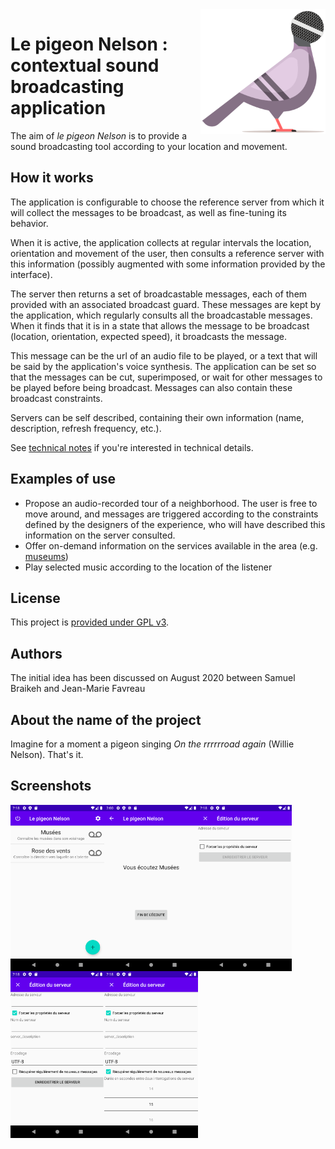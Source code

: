 <img src="./images/le-pigeon-nelson-logo.svg" width="200px" height="200px" alt="Logo du pigeon Nelson" align="right">

# Le pigeon Nelson : contextual sound broadcasting application

The aim of *le pigeon Nelson* is to provide a sound broadcasting tool according to your location and movement.


## How it works

The application is configurable to choose the reference server from which it will collect the messages to be broadcast, as well as fine-tuning its behavior.

When it is active, the application collects at regular intervals the location, orientation and movement of the user, then consults a reference server with this information (possibly augmented with some information provided by the interface). 

The server then returns a set of broadcastable messages, each of them provided with an associated broadcast guard. These messages are kept by the application, which regularly consults all the broadcastable messages. When it finds that it is in a state that allows the message to be broadcast (location, orientation, expected speed), it broadcasts the message.

This message can be the url of an audio file to be played, or a text that will be said by the application's voice synthesis. 
The application can be set so that the messages can be cut, superimposed, or wait for other messages to be played before being broadcast. Messages can also contain these broadcast constraints.

Servers can be self described, containing their own information (name, description, refresh frequency, etc.).


See [technical notes](technical-notes.md) if you're interested in technical details.

## Examples of use

* Propose an audio-recorded tour of a neighborhood. The user is free to move around, and messages are triggered according to the constraints defined by the designers of the experience, who will have described this information on the server consulted.
* Offer on-demand information on the services available in the area (e.g. [museums](https://github.com/jmtrivial/le-pigeon-nelson/blob/master/servers/museums.php))
* Play selected music according to the location of the listener


## License

This project is [provided under GPL v3](./LICENSE).

## Authors

The initial idea has been discussed on August 2020 between Samuel Braikeh and Jean-Marie Favreau

## About the name of the project

Imagine for a moment a pigeon singing *On the rrrrrroad again* (Willie Nelson). That's it.

## Screenshots

<a href="./images/Screenshot1.png"><img src="./images/Screenshot1.png" width="150px" alt="A list of servers to be played" align="left" margin="1em"></a>
<a href="./images/Screenshot2.png"><img src="./images/Screenshot2.png" width="150px" alt="A playing server" align="left" margin="1em"></a>


<a href="./images/Screenshot3.png"><img src="./images/Screenshot3.png" width="150px" alt="Add a new server (simple)" align="left" margin="1em"></a>
<a href="./images/Screenshot4.png"><img src="./images/Screenshot4.png" width="150px" alt="Add a new server (with details)" align="left" margin="1em"></a>
<a href="./images/Screenshot5.png"><img src="./images/Screenshot5.png" width="150px" alt="Add a new server (with refresh delay)" align="left" margin="1em"></a>
